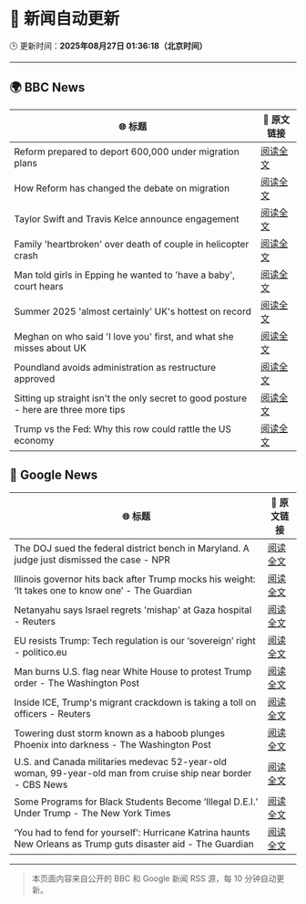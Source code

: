 # 🧠 新闻自动更新

🕒 更新时间：**2025年08月27日 01:36:18（北京时间）**

---

## 🌍 BBC News

| 🌐 标题 | 🔗 原文链接 |
|--------|-------------|
| Reform prepared to deport 600,000 under migration plans | [阅读全文](https://www.bbc.com/news/articles/c5yk4r5e514o?at_medium=RSS&at_campaign=rss) |
| How Reform has changed the debate on migration | [阅读全文](https://www.bbc.com/news/articles/c707g9rj9wqo?at_medium=RSS&at_campaign=rss) |
| Taylor Swift and Travis Kelce announce engagement | [阅读全文](https://www.bbc.com/news/articles/c707grqqdnwo?at_medium=RSS&at_campaign=rss) |
| Family 'heartbroken' over death of couple in helicopter crash | [阅读全文](https://www.bbc.com/news/articles/cdd3jzl31j8o?at_medium=RSS&at_campaign=rss) |
| Man told girls in Epping he wanted to 'have a baby', court hears | [阅读全文](https://www.bbc.com/news/articles/ckgy00rdzk7o?at_medium=RSS&at_campaign=rss) |
| Summer 2025 'almost certainly' UK's hottest on record | [阅读全文](https://www.bbc.com/weather/articles/c1kz18d3wjro?at_medium=RSS&at_campaign=rss) |
| Meghan on who said 'I love you' first, and what she misses about UK | [阅读全文](https://www.bbc.com/news/articles/cp94ly9x9y4o?at_medium=RSS&at_campaign=rss) |
| Poundland avoids administration as restructure approved | [阅读全文](https://www.bbc.com/news/articles/cdd3j3g0e5no?at_medium=RSS&at_campaign=rss) |
| Sitting up straight isn't the only secret to good posture - here are three more tips | [阅读全文](https://www.bbc.com/news/articles/c890kejpg34o?at_medium=RSS&at_campaign=rss) |
| Trump vs the Fed: Why this row could rattle the US economy | [阅读全文](https://www.bbc.com/news/articles/clydvlx504eo?at_medium=RSS&at_campaign=rss) |

## 📰 Google News

| 🌐 标题 | 🔗 原文链接 |
|--------|-------------|
| The DOJ sued the federal district bench in Maryland. A judge just dismissed the case - NPR | [阅读全文](https://news.google.com/rss/articles/CBMihAFBVV95cUxPMjcyTmlLeTJmZUs1MU1fb0ZJSVVnMERtRXAwdDBlQldlTE4ycnh6NExkRDBjUkRXSTZndFg2OTRBNHhYcGhtTi1UOVZuQWc0Y0gyN25FVV90dU81WlpmcTQtR3lmNW9rYVg5THc1RXZEM3d3b1p3Y0NvcFVFWW9CNnBMeXM?oc=5) |
| Illinois governor hits back after Trump mocks his weight: ‘It takes one to know one’ - The Guardian | [阅读全文](https://news.google.com/rss/articles/CBMijgFBVV95cUxQNF9sYzIzZWh6UjR2SEk0alpMS2paVE9ZSGlMZlYtUnp3UlM5aHF6V295Z3diazhSNkgzNFVMZUxsV1RFYUxRX1JxNTdqd0Jxc1dOREtkMDloVzVWTzQyY21RbjNQNWRZUERTNGhUeHJfUUZPalU0UnFTQTdiY19mSk9OWnk0ejNEbVJwaVFR?oc=5) |
| Netanyahu says Israel regrets 'mishap' at Gaza hospital - Reuters | [阅读全文](https://news.google.com/rss/articles/CBMipwFBVV95cUxPa1VCZ0FtdEVzOGNxOXQ1UXp5SHVZVlBrbWRkSHNMMkdYZXNDODdzXzFxQ2ZyTjdLQlNvX1JhREJzLTVkSk8yWHJySTR6SmtCYWFFU3B2eE5OWjduMGllN0x6eUlkSnNrcC12cnNaaUdmc1U4XzdzNU9fbG9wNjhfcDg3MGZqM1NqV0s1TkRtTDUzTjV5Zkx0UVBYRTgtSTQ1RVU5UzVLZw?oc=5) |
| EU resists Trump: Tech regulation is our ‘sovereign’ right - politico.eu | [阅读全文](https://news.google.com/rss/articles/CBMikgFBVV95cUxNSnk1SFdJd21vWnFpQTZuQTBvTU8xRjl0WXFaYTZzRmhyMkwyQ2RVc2pYaVViNGxOVmFIcExJWEp0N0JGSGR0SHF5bWVNU202M1I5c2lxZ0ZiUU5TWExaREJqU1hCbGdGWWl5elgzN2pyQmRNYzBFSVMwdjZ4bm0zUjRfeGpocDFYUFJUSC0tbXFjZw?oc=5) |
| Man burns U.S. flag near White House to protest Trump order - The Washington Post | [阅读全文](https://news.google.com/rss/articles/CBMiiAFBVV95cUxONV9lc3d0Q0JOQXlmV3FfTlJ3MVBrNGlCb1FUUFZtVGV3R3pacFoySzVVSjMxVmVGSXA2Y3NBXzNYV2pQZkhkU0FiTnNrWm02QzFnY1NIWm9GbFhWMm9qOEhUTW5HSzdXT3Uydm5QaEVEenFYTDVTNkpuamE0MWFvdmJEMkpNbzBy?oc=5) |
| Inside ICE, Trump's migrant crackdown is taking a toll on officers - Reuters | [阅读全文](https://news.google.com/rss/articles/CBMisgFBVV95cUxOYm43ajdGSnBjSUFWSmFKRjRnbkZKX3FaQXlVTXFhZUVxRWVsZlUtTm40bUJ4V0dGSmFxTW9XbUU2eTRnNVhyYUpBZ1pWYTVMbnh3dUJ5bzJsd3FNYVRMUE9faGl2enNkdUc1dHlBNktlaGVGSGJlR2dMSnV4RURTMVZ3M1A4QnJDU1hkUG5tWG53QUVQOHVicjV3OFlMblRNNFNrSVVCZ2lHMjhBZTN2R01n?oc=5) |
| Towering dust storm known as a haboob plunges Phoenix into darkness - The Washington Post | [阅读全文](https://news.google.com/rss/articles/CBMinAFBVV95cUxQbmNHXzRvcXhNVDBCNFZqdjFWeGlnaWJoQVpZTEMwOE9FQWxkS1pyQUM1Zk5iMF8zZUdIUUZtMXd2UGlDem1VNWlWZFhyYmZaeWtaYzNLdTczNEJpSEQ5LVlYTVhwWEZUQ1pFYTB2dmJ4VTE4YnJMclJyWDRXaG9OSG1Yb2wyYUVscDdJSEFoQ241VWQySTh5b0JVbTQ?oc=5) |
| U.S. and Canada militaries medevac 52-year-old woman, 99-year-old man from cruise ship near border - CBS News | [阅读全文](https://news.google.com/rss/articles/CBMimwFBVV95cUxNTnV2S2dLME9SVXBDOEsxZVRodWJ4bUJCSWY1SnlkWm1VdTdqR2JPckIyTXUxcWhNQUc2SlNaODItVVJ5UWF2R0VQNWM0UVNoUThOWFZaajJvVmZ5Z0p3T0x1N0s5TERXVVgxaU1DQXEyNE9KSlBYd1N2LU1iWTFNd0p1am0tdmNTUlB4OE5CSmxfSll6dEh6QTUwQdIBoAFBVV95cUxNMUEzOV9ZbFRrQV9ONEpBVlZqeFFPZzVwQ0tKQTNWdU5qSC1xU3duazN2MkNxUHdWVDNXMUtYd2ZTRy1rNFZ1T3ZMRjBVeEgzUTBrYTlzZFJaVFJFWmhhWU5uM2JyWGFtUzdZNzBLdW9MUkRZTnpwalpsVnU2SlpCak5CNWE0SnpkNVpoSHFheWxyVS1UOTVhbzY4RzE0WHpF?oc=5) |
| Some Programs for Black Students Become ‘Illegal D.E.I.’ Under Trump - The New York Times | [阅读全文](https://news.google.com/rss/articles/CBMijAFBVV95cUxNTFJTQUc3dFJKWExYblg0WHJfMFhpRTQ5eGplWDhGdUdQaGRuZlBrNHRacjNKSUtoVW5lbFJBdXE5Tjh1TVR4NzRzQUc2cXJxMktOVkdlZi1SWkZMZUVvQ19neTlKcWhRNHp1ZV9mMTlPZllMc2ZlMUIzZnVJOTB3WTlWaUhzTHotUHptYQ?oc=5) |
| ‘You had to fend for yourself’: Hurricane Katrina haunts New Orleans as Trump guts disaster aid - The Guardian | [阅读全文](https://news.google.com/rss/articles/CBMipgFBVV95cUxPc1NjcGNkUUZud1JXUDNPa2ZxdEZONi15RWZNeThMRmJ0bzdEUkZfUUhKbHkzeGpzRng3amUxLS02R1huYlNBRkQxMTF3b3I2ZXU0d0Z2YlRZZGdCX0E3T080UkRkNGJoNDM2R0EzSEY1S2NCNUIxcWNMR2NJSjNZeGlzbnF0VDR1M3ppalJ6SmpVbjU0T21VbzNmS3ZZY25oYjc0RUdR?oc=5) |

---
> 本页面内容来自公开的 BBC 和 Google 新闻 RSS 源，每 10 分钟自动更新。